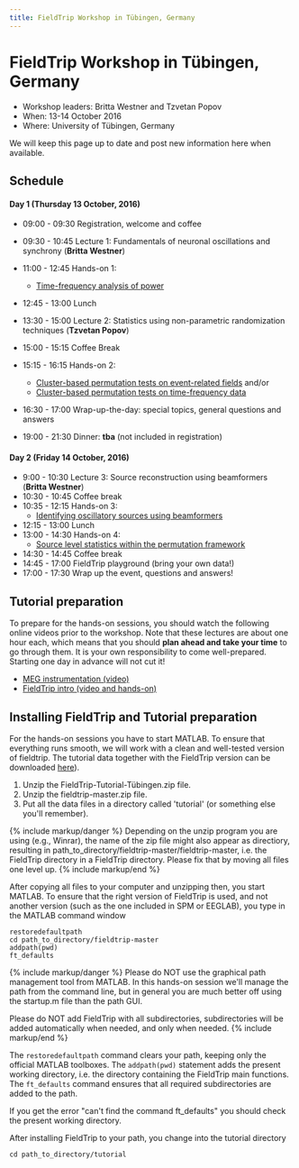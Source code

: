 ```yaml
---
title: FieldTrip Workshop in Tübingen, Germany
---
```


# FieldTrip Workshop in Tübingen, Germany

- Workshop leaders: Britta Westner and Tzvetan Popov
- When: 13-14 October 2016
- Where: University of Tübingen, Germany

We will keep this page up to date and post new information here when available.

## Schedule

#### Day 1 (Thursday 13 October, 2016)

- 09:00 - 09:30 Registration, welcome and coffee
- 09:30 - 10:45 Lecture 1: Fundamentals of neuronal oscillations and synchrony (**Britta Westner**)
- 11:00 - 12:45 Hands-on 1:
  - [Time-frequency analysis of power](/tutorial/timefrequencyanalysis)
- 12:45 - 13:00 Lunch
- 13:30 - 15:00 Lecture 2: Statistics using non-parametric randomization techniques (**Tzvetan Popov**)
- 15:00 - 15:15 Coffee Break
- 15:15 - 16:15 Hands-on 2:

  - [Cluster-based permutation tests on event-related fields](/tutorial/cluster_permutation_timelock) and/or
  - [Cluster-based permutation tests on time-frequency data](/tutorial/cluster_permutation_freq)

- 16:30 - 17:00 Wrap-up-the-day: special topics, general questions and answers
- 19:00 - 21:30 Dinner: **tba** (not included in registration)

#### Day 2 (Friday 14 October, 2016)

- 9:00 - 10:30 Lecture 3: Source reconstruction using beamformers (**Britta Westner**)
- 10:30 - 10:45 Coffee break
- 10:35 - 12:15 Hands-on 3:
  - [Identifying oscillatory sources using beamformers ](/tutorial/beamformer)
- 12:15 - 13:00 Lunch
- 13:00 - 14:30 Hands-on 4:
  - [Source level statistics within the permutation framework](/workshop/aarhus/beamformingerf#meg_plotting_sources_of_response_related_evoked_field_using_statistical_threshold)
- 14:30 - 14:45 Coffee break
- 14:45 - 17:00 FieldTrip playground (bring your own data!)
- 17:00 - 17:30 Wrap up the event, questions and answers!

## Tutorial preparation

To prepare for the hands-on sessions, you should watch the following online videos prior to the workshop. Note that these lectures are about one hour each, which means that you should **plan ahead and take your time** to go through them. It is your own responsibility to come well-prepared. Starting one day in advance will not cut it!

- [MEG instrumentation (video)](https://www.youtube.com/watch?v=15Qs4fuPpes)
- [FieldTrip intro (video and hands-on)](/tutorial/introduction)

## Installing FieldTrip and Tutorial preparation

For the hands-on sessions you have to start MATLAB. To ensure that
everything runs smooth, we will work with a clean and well-tested
version of fieldtrip. The tutorial data together with the FieldTrip version can be downloaded [here](https://depot.uni-konstanz.de/cgi-bin/exchange.pl?g=s38xv3f76w)).

1.  Unzip the FieldTrip-Tutorial-Tübingen.zip file.
2.  Unzip the fieldtrip-master.zip file.
3.  Put all the data files in a directory called 'tutorial' (or something else you'll remember).

{% include markup/danger %}
Depending on the unzip program you are using (e.g., Winrar), the name of the zip file might also appear as directiory, resulting in path_to_directory/fieldtrip-master/fieldtrip-master, i.e. the FieldTrip directory in a FieldTrip directory. Please fix that by moving all files one level up.
{% include markup/end %}

After copying all files to your computer and unzipping then, you start MATLAB. To ensure that the right version of FieldTrip is used, and not another version (such as the one included in SPM or EEGLAB), you type in the MATLAB command window

    restoredefaultpath
    cd path_to_directory/fieldtrip-master
    addpath(pwd)
    ft_defaults

{% include markup/danger %}
Please do NOT use the graphical path management tool from MATLAB. In this hands-on session we'll manage the path from the command line, but in general you are much better off using the startup.m file than the path GUI.

Please do NOT add FieldTrip with all subdirectories, subdirectories will be added automatically when needed, and only when needed.
{% include markup/end %}

The `restoredefaultpath` command clears your path, keeping only the official MATLAB toolboxes. The `addpath(pwd)` statement adds the present working directory, i.e. the directory containing the FieldTrip main functions. The `ft_defaults` command ensures that all required subdirectories are added to the path.

If you get the error "can't find the command ft_defaults" you should check the present working directory.

After installing FieldTrip to your path, you change into the tutorial directory

    cd path_to_directory/tutorial
